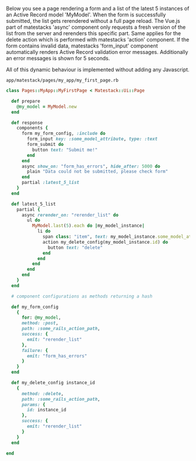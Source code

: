 Below you see a page rendering a form and a list of the latest 5 instances of an Active Record model 'MyModel'. When the form is successfully submitted, the list gets rerendered without a full page reload. The Vue.js part of matestacks 'async' component only requests a fresh version of the list from the server and rerenders this specific part. Same applies for the delete action which is performed with matestacks 'action' component. If the form contains invalid data, matestacks 'form_input' component  automatically renders Active Record validation error messages. Additionally an error messages is shown for 5 seconds.

All of this dynamic behaviour is implemented without adding any Javascript.

`app/matestack/pages/my_app/my_first_page.rb`

```ruby
class Pages::MyApp::MyFirstPage < Matestack::Ui::Page

  def prepare
    @my_model = MyModel.new
  end

  def response
    components {
      form my_form_config, :include do
        form_input key: :some_model_attribute, type: :text
        form_submit do
          button text: "Submit me!"
        end
      end
      async show_on: "form_has_errors", hide_after: 5000 do
        plain "Data could not be submitted, please check form"
      end
      partial :latest_5_list
    }
  end

  def latest_5_list
    partial {
      async rerender_on: "rerender_list" do
        ul do
          MyModel.last(5).each do |my_model_instance|
            li do
              span class: "item", text: my_model_instance.some_model_attribute
              action my_delete_config(my_model_instance.id) do
                button text: "delete"
              end
            end
          end
        end
      end
    }
  end

  # component configurations as methods returning a hash

  def my_form_config
    {
      for: @my_model,
      method: :post,
      path: :some_rails_action_path,
      success: {
        emit: "rerender_list"
      },
      failure: {
        emit: "form_has_errors"
      }
    }
  end

  def my_delete_config instance_id
    {
      method: :delete,
      path: :some_rails_action_path,
      params: {
        id: instance_id
      },
      success: {
        emit: "rerender_list"
      }
    }
  end

end
```
